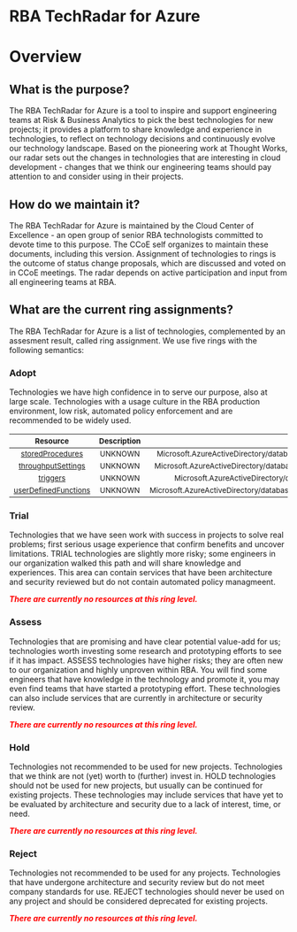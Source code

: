 
RBA TechRadar for Azure
=======================

# Overview

## What is the purpose?


The RBA TechRadar for Azure is a tool to inspire and support engineering teams at Risk & Business Analytics to pick the best technologies for new projects; it provides a platform to share knowledge and experience in technologies, to reflect on technology decisions and continuously evolve our technology landscape.  Based on the pioneering work at Thought Works, our radar sets out the changes in technologies that are interesting in cloud development - changes that we think our engineering teams should pay attention to and consider using in their projects.
## How do we maintain it?


The RBA TechRadar for Azure is maintained by the Cloud Center of Excellence - an open group of senior RBA technologists committed to devote time to this purpose.  The CCoE self organizes to maintain these documents, including this version.  Assignment of technologies to rings is the outcome of status change proposals, which are discussed and voted on in CCoE meetings.  The radar depends on active participation and input from all engineering teams at RBA.
## What are the current ring assignments?


The RBA TechRadar for Azure is a list of technologies, complemented by an assesment result, called ring assignment.  We use five rings with the following semantics:
### Adopt


Technologies we have high confidence in to serve our purpose, also at large scale.  Technologies with a usage culture in the RBA production environment, low risk, automated policy enforcement and are recommended to be widely used.  

|<sub>Resource</sub>|<sub>Description</sub>|<sub>Path</sub>|<sub>Status</sub>|
| :---: | :---: | :---: | :---: |
|<sub>[storedProcedures](https://github.com/openrba/python-azure-techradar/tree/master/Microsoft.AzureActiveDirectory/databaseAccounts/sqlDatabases/containers/storedProcedures)</sub>|<sub>UNKNOWN</sub>|<sub>Microsoft.AzureActiveDirectory/databaseAccounts/sqlDatabases/containers/storedProcedures</sub>|<sub>ADOPT</sub>|
|<sub>[throughputSettings](https://github.com/openrba/python-azure-techradar/tree/master/Microsoft.AzureActiveDirectory/databaseAccounts/sqlDatabases/containers/throughputSettings)</sub>|<sub>UNKNOWN</sub>|<sub>Microsoft.AzureActiveDirectory/databaseAccounts/sqlDatabases/containers/throughputSettings</sub>|<sub>ADOPT</sub>|
|<sub>[triggers](https://github.com/openrba/python-azure-techradar/tree/master/Microsoft.AzureActiveDirectory/databaseAccounts/sqlDatabases/containers/triggers)</sub>|<sub>UNKNOWN</sub>|<sub>Microsoft.AzureActiveDirectory/databaseAccounts/sqlDatabases/containers/triggers</sub>|<sub>ADOPT</sub>|
|<sub>[userDefinedFunctions](https://github.com/openrba/python-azure-techradar/tree/master/Microsoft.AzureActiveDirectory/databaseAccounts/sqlDatabases/containers/userDefinedFunctions)</sub>|<sub>UNKNOWN</sub>|<sub>Microsoft.AzureActiveDirectory/databaseAccounts/sqlDatabases/containers/userDefinedFunctions</sub>|<sub>ADOPT</sub>|

### Trial


Technologies that we have seen work with success in projects to solve real problems;  first serious usage experience that confirm benefits and uncover limitations.  TRIAL technologies are slightly more risky; some engineers in our organization walked this path and will share knowledge and experiences.  This area can contain services that have been architecture and security reviewed but do not contain automated policy managmeent.  
  
***<font color="red"> There are currently no resources at this ring level. </font>***
### Assess


Technologies that are promising and have clear potential value-add for us; technologies worth investing some research and prototyping efforts to see if it has impact.  ASSESS technologies have higher risks;  they are often new to our organization and highly unproven within RBA.  You will find some engineers that have knowledge in the technology and promote it, you may even find teams that have started a prototyping effort.  These technologies can also include services that are currently in architecture or security review.  
  
***<font color="red"> There are currently no resources at this ring level. </font>***
### Hold


Technologies not recommended to be used for new projects. Technologies that we think are not (yet) worth to (further) invest in.  HOLD technologies should not be used for new projects, but usually can be continued for existing projects.  These technologies may include services that have yet to be evaluated by architecture and security due to a lack of interest, time, or need.  
  
***<font color="red"> There are currently no resources at this ring level. </font>***
### Reject


Technologies not recommended to be used for any projects. Technologies that have undergone architecture and security review but do not meet company standards for use.  REJECT technologies should never be used on any project and should be considered deprecated for existing projects.  
  
***<font color="red"> There are currently no resources at this ring level. </font>***